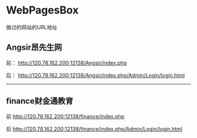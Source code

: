 # WebPagesBox
做过的网站的URL地址

## Angsir昂先生网

前：
http://120.78.162.200:12138/Angsir/index.php

后：
http://120.78.162.200:12138/Angsir/index.php/Admin/Login/login.html

----
## finance财金通教育

前
http://120.78.162.200:12138/finance/index.php

后
http://120.78.162.200:12138/finance/index.php/Admin/Login/login.html
